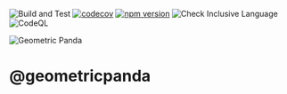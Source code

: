 ![Build and Test](https://github.com/geometricpanda/geometricpanda/workflows/Build%20and%20Test/badge.svg)
[![codecov](https://codecov.io/gh/geometricpanda/geometricpanda/branch/main/graph/badge.svg?token=L1I44XM8FK)](https://codecov.io/gh/geometricpanda/geometricpanda)
[![npm version](https://badge.fury.io/js/%40geometricpanda%2Fstorybook-addon-badges.svg)](https://www.npmjs.com/package/@geometricpanda/storybook-addon-badges)
![Check Inclusive Language](https://github.com/geometricpanda/geometricpanda/workflows/Check%20Inclusive%20Language/badge.svg)
![CodeQL](https://github.com/geometricpanda/geometricpanda/workflows/CodeQL/badge.svg)

![Geometric Panda](https://github.com/geometricpanda/storybook-addons/blob/main/media/header.png?raw=true)

# @geometricpanda
